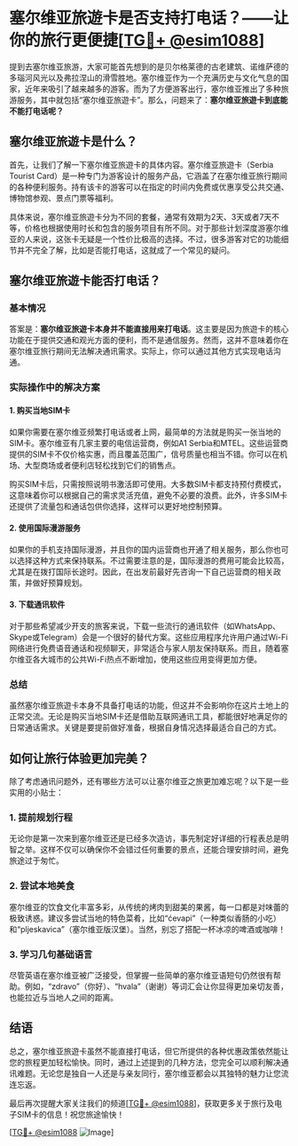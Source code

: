 # 塞尔维亚旅遊卡是否支持打电话？——让你的旅行更便捷[[TG💪+ @esim1088](https://t.me/s/esim1088)]

提到去塞尔维亚旅游，大家可能首先想到的是贝尔格莱德的古老建筑、诺维萨德的多瑙河风光以及弗拉涅山的滑雪胜地。塞尔维亚作为一个充满历史与文化气息的国家，近年来吸引了越来越多的游客。而为了方便游客出行，塞尔维亚推出了多种旅游服务，其中就包括“塞尔维亚旅遊卡”。那么，问题来了：**塞尔维亚旅遊卡到底能不能打电话呢？**

## 塞尔维亚旅遊卡是什么？

首先，让我们了解一下塞尔维亚旅遊卡的具体内容。塞尔维亚旅遊卡（Serbia Tourist Card）是一种专门为游客设计的服务产品，它涵盖了在塞尔维亚旅行期间的各种便利服务。持有该卡的游客可以在指定的时间内免费或优惠享受公共交通、博物馆参观、景点门票等福利。

具体来说，塞尔维亚旅遊卡分为不同的套餐，通常有效期为2天、3天或者7天不等，价格也根据使用时长和包含的服务项目有所不同。对于那些计划深度游塞尔维亚的人来说，这张卡无疑是一个性价比极高的选择。不过，很多游客对它的功能细节并不完全了解，比如是否能打电话，这就成了一个常见的疑问。

## 塞尔维亚旅遊卡能否打电话？

### 基本情况

答案是：**塞尔维亚旅遊卡本身并不能直接用来打电话**。这主要是因为旅遊卡的核心功能在于提供交通和观光方面的便利，而不是通信服务。然而，这并不意味着你在塞尔维亚旅行期间无法解决通讯需求。实际上，你可以通过其他方式实现电话沟通。

### 实际操作中的解决方案

#### 1. 购买当地SIM卡

如果你需要在塞尔维亚频繁打电话或者上网，最简单的方法就是购买一张当地的SIM卡。塞尔维亚有几家主要的电信运营商，例如A1 Serbia和MTEL。这些运营商提供的SIM卡不仅价格实惠，而且覆盖范围广，信号质量也相当不错。你可以在机场、大型商场或者便利店轻松找到它们的销售点。

购买SIM卡后，只需按照说明书激活即可使用。大多数SIM卡都支持预付费模式，这意味着你可以根据自己的需求灵活充值，避免不必要的浪费。此外，许多SIM卡还提供了流量包和通话包供你选择，这样可以更好地控制预算。

#### 2. 使用国际漫游服务

如果你的手机支持国际漫游，并且你的国内运营商也开通了相关服务，那么你也可以选择这种方式来保持联系。不过需要注意的是，国际漫游的费用可能会比较高，尤其是在拨打国际长途时。因此，在出发前最好先咨询一下自己运营商的相关政策，并做好预算规划。

#### 3. 下载通讯软件

对于那些希望减少开支的旅客来说，下载一些流行的通讯软件（如WhatsApp、Skype或Telegram）会是一个很好的替代方案。这些应用程序允许用户通过Wi-Fi网络进行免费语音通话和视频聊天，非常适合与家人朋友保持联系。而且，随着塞尔维亚各大城市的公共Wi-Fi热点不断增加，使用这些应用变得更加方便。

### 总结

虽然塞尔维亚旅遊卡本身不具备打电话的功能，但这并不会影响你在这片土地上的正常交流。无论是购买当地SIM卡还是借助互联网通讯工具，都能很好地满足你的日常通话需求。关键是要提前做好准备，根据自身情况选择最适合自己的方式。

## 如何让旅行体验更加完美？

除了考虑通讯问题外，还有哪些方法可以让塞尔维亚之旅更加难忘呢？以下是一些实用的小贴士：

### 1. 提前规划行程

无论你是第一次来到塞尔维亚还是已经多次造访，事先制定好详细的行程表总是明智之举。这样不仅可以确保你不会错过任何重要的景点，还能合理安排时间，避免旅途过于匆忙。

### 2. 尝试本地美食

塞尔维亚的饮食文化丰富多彩，从传统的烤肉到甜美的果酱，每一口都是对味蕾的极致诱惑。建议多尝试当地的特色菜肴，比如“ćevapi”（一种类似香肠的小吃）和“pljeskavica”（塞尔维亚版汉堡）。当然，别忘了搭配一杯冰凉的啤酒或咖啡！

### 3. 学习几句基础语言

尽管英语在塞尔维亚被广泛接受，但掌握一些简单的塞尔维亚语短句仍然很有帮助。例如，“zdravo”（你好）、“hvala”（谢谢）等词汇会让你显得更加亲切友善，也能拉近与当地人之间的距离。

## 结语

总之，塞尔维亚旅遊卡虽然不能直接打电话，但它所提供的各种优惠政策依然能让您的旅程更加轻松愉快。同时，通过上述提到的几种方法，您完全可以顺利解决通讯难题。无论您是独自一人还是与亲友同行，塞尔维亚都会以其独特的魅力让您流连忘返。

最后再次提醒大家关注我们的频道[[TG💪+ @esim1088](https://t.me/s/esim1088)]，获取更多关于旅行及电子SIM卡的信息！祝您旅途愉快！

[[TG💪+ @esim1088](https://t.me/s/esim1088) ![Image](https://i.postimg.cc/4NQfJmqS/Snipaste-2025-05-13-00-14-12.png)]